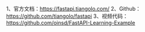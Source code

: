 <!--
 * @Author: your name
 * @Date: 2020-08-05 21:46:45
 * @LastEditTime: 2020-08-05 21:53:08
 * @LastEditors: Please set LastEditors
 * @Description: In User Settings Edit
 * @FilePath: \python_work_space\python_work_space\python_fastAPI\第一季\FastAPI介绍.md
-->
1、官方文档：https://fastapi.tiangolo.com/
2、Github：https://github.com/tiangolo/fastapi
3、视频代码：https://github.com/oinsd/FastAPI-Learning-Example

